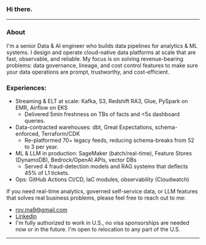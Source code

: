 ### Hi there.
---
### About
I'm a senior Data & AI engineer who builds data pipelines for analytics & ML systems. I design and operate cloud-native data platforms at scale that are fast, observable, and reliable. My focus is on solving revenue-bearing problems: data governance, lineage, and cost control features to make sure your data operations are prompt, trustworthy, and cost-efficient. 

### Experiences:
* Streaming & ELT at scale: Kafka, S3, Redshift RA3, Glue, PySpark on EMR, Airflow on EKS
  * Delivered 5min freshness on TBs of facts and <5s dashboard queries.
* Data-contracted warehouses: dbt, Great Expectations, schema-enforced, Terraform/CDK
  * Re-platformed 70+ legacy feeds, reducing schema-breaks from 52 to 3 per year.
* ML & LLM in production: SageMaker (batch/real-time), Feature Stores (DynamoDB), Bedrock/OpenAI APIs, vector DBs
  * Served 4 fraud-detection models and RAG systems that deflects 45% of L1 tickets.
* Ops: GitHub Actions CI/CD, IaC modules, observability (Cloudwatch)

If you need real-time analytics, governed self-service data, or LLM features that solves real business problems, please feel free to reach out to me:
- roy.ma9@gmail.com
- [Linkedin](https://www.linkedin.com/in/royma/)
- I'm fully authorized to work in U.S., no visa sponsorships are needed now or in the future. I'm open to relocation to any part of the U.S.
---
